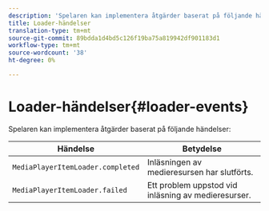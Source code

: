 ```yaml
---
description: 'Spelaren kan implementera åtgärder baserat på följande händelser '
title: Loader-händelser
translation-type: tm+mt
source-git-commit: 89bdda1d4bd5c126f19ba75a819942df901183d1
workflow-type: tm+mt
source-wordcount: '38'
ht-degree: 0%

---
```



# Loader-händelser{#loader-events}

Spelaren kan implementera åtgärder baserat på följande händelser:

| Händelse | Betydelse |
|---|---|
| `MediaPlayerItemLoader.completed` | Inläsningen av medieresursen har slutförts. |
| `MediaPlayerItemLoader.failed` | Ett problem uppstod vid inläsning av medieresurser. |

